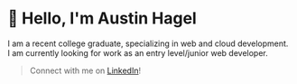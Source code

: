 # 👋 Hello, I'm Austin Hagel

I am a recent college graduate, specializing in web and cloud development. I am currently looking for work as an entry level/junior web developer.

>Connect with me on [LinkedIn](https://astn.sh/linkedin/)!

<!--
# 😸 My Interests & Hobbies

- 🤹 Learning lots of new things for front end development (React, NextJS, SvelteKit)
- 💡 Interested in learning backend development languages and frameworks like PHP/Laravel, NodeJS, GO, or Rust
- 🎨 Art & drawing
- 🦾 Learning 3D character modeling, rigging, animation and product mockups
- 🏃 Motion graphics & effects with Adobe After Effects & Blender
- 🎮 Making games with Godot

<!--
# 🤹 Skills
| Languages | Frameworks/Libraries | Soft Skills |
|---|---|---|
| HTML/CSS | React | Customer Service |
| JS/TS | Svelte | Communication |
| SQL | Tailwind | Teamwork |
| PHP | MySQL | Collaboration |
|  | NodeJS | |
-->
